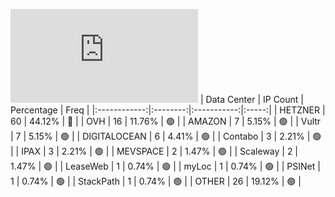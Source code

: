 ![Diagramm](https://github.com/obajay/StateSync-snapshots/blob/main/Projects/Juno/1/README.md)
| Data Center | IP Count | Percentage | Freq |
|:------------:|:--------:|:-----------:|:-----:|
| HETZNER | 60 | 44.12% | 🔴 |
| OVH | 16 | 11.76% | 🟢 |
| AMAZON | 7 | 5.15% | 🟢 |
| Vultr | 7 | 5.15% | 🟢 |
| DIGITALOCEAN | 6 | 4.41% | 🟢 |
| Contabo | 3 | 2.21% | 🟢 |
| IPAX | 3 | 2.21% | 🟢 |
| MEVSPACE | 2 | 1.47% | 🟢 |
| Scaleway | 2 | 1.47% | 🟢 |
| LeaseWeb | 1 | 0.74% | 🟢 |
| myLoc | 1 | 0.74% | 🟢 |
| PSINet | 1 | 0.74% | 🟢 |
| StackPath | 1 | 0.74% | 🟢 |
| OTHER | 26 | 19.12% | 🟢 |
